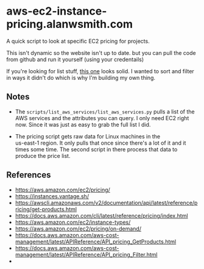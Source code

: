 # aws-ec2-instance-pricing.alanwsmith.com

A quick script to look at specific EC2 pricing
for projects.

This isn't dynamic so the website isn't up to date.
but you can pull the code from github and run it
yourself (using your credentails)

If you're looking for list stuff, [this one](https://instances.vantage.sh/)
looks solid. I wanted to sort and filter in ways
it didn't do which is why I'm building my own
thing.

## Notes

- The `scripts/list_aws_services/list_aws_services.py`
  pulls a list of the AWS services and the attributes
  you can query. I only need EC2 right now. Since it
  was just as easy to grab the full list I did.

- The pricing script gets raw data for Linux machines in the  
  us-east-1 region. It only pulls that once since there's
  a lot of it and it times some time. The second script
  in there process that data to produce the price list.

## References

- https://aws.amazon.com/ec2/pricing/
- https://instances.vantage.sh/
- https://awscli.amazonaws.com/v2/documentation/api/latest/reference/pricing/get-products.html
- https://docs.aws.amazon.com/cli/latest/reference/pricing/index.html
- https://aws.amazon.com/ec2/instance-types/
- https://aws.amazon.com/ec2/pricing/on-demand/
- https://docs.aws.amazon.com/aws-cost-management/latest/APIReference/API_pricing_GetProducts.html
- https://docs.aws.amazon.com/aws-cost-management/latest/APIReference/API_pricing_Filter.html
-
